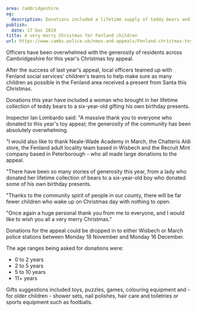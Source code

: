 ```yaml
area: Cambridgeshire
og:
  description: Donations included a lifetime supply of teddy bears and a boy gifting his own birthday presents
publish:
  date: 17 Dec 2019
title: A very merry Christmas for Fenland children
url: https://www.cambs.police.uk/news-and-appeals/Fenland-christmas-toy-appeal
```

Officers have been overwhelmed with the generosity of residents across Cambridgeshire for this year's Christmas toy appeal.

After the success of last year's appeal, local officers teamed up with Fenland social services' children's teams to help make sure as many children as possible in the Fenland area received a present from Santa this Christmas.

Donations this year have included a woman who brought in her lifetime collection of teddy bears to a six-year-old gifting his own birthday presents.

Inspector Ian Lombardo said: "A massive thank you to everyone who donated to this year's toy appeal; the generosity of the community has been absolutely overwhelming.

"I would also like to thank Neale-Wade Academy in March, the Chatteris Aldi store, the Fenland adult locality team based in Wisbech and the Recruit Mint company based in Peterborough - who all made large donations to the appeal.

"There have been so many stories of generosity this year, from a lady who donated her lifetime collection of bears to a six-year-old boy who donated some of his own birthday presents.

"Thanks to the community spirit of people in our county, there will be far fewer children who wake up on Christmas day with nothing to open.

"Once again a huge personal thank you from me to everyone, and I would like to wish you all a very merry Christmas."

Donations for the appeal could be dropped in to either Wisbech or March police stations between Monday 18 November and Monday 16 December.

The age ranges being asked for donations were:

 * 0 to 2 years
 * 2 to 5 years
 * 5 to 10 years
 * 11+ years

Gifts suggestions included toys, puzzles, games, colouring equipment and - for older children - shower sets, nail polishes, hair care and toiletries or sports equipment such as footballs.
